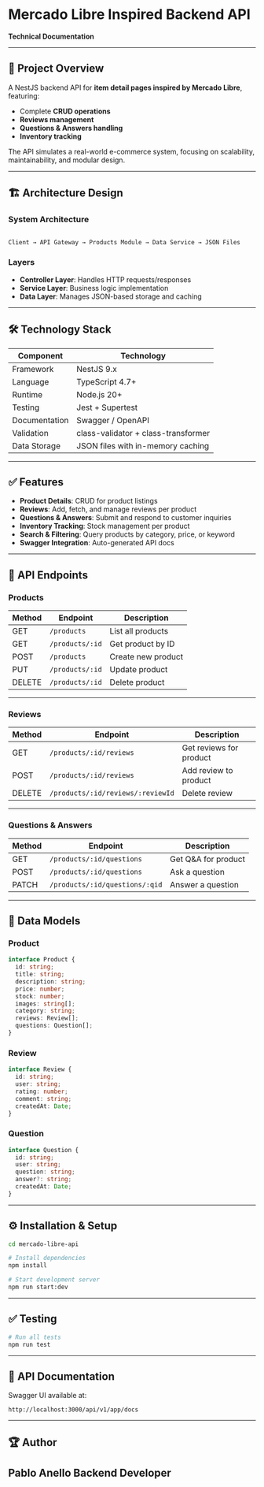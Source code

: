 # Mercado Libre Inspired Backend API  
**Technical Documentation**

---

## 📌 Project Overview  
A NestJS backend API for **item detail pages inspired by Mercado Libre**, featuring:  
- Complete **CRUD operations**  
- **Reviews management**  
- **Questions & Answers handling**  
- **Inventory tracking**  

The API simulates a real-world e-commerce system, focusing on scalability, maintainability, and modular design.

---

## 🏗 Architecture Design  

### System Architecture  
```

Client → API Gateway → Products Module → Data Service → JSON Files

```

### Layers  
- **Controller Layer**: Handles HTTP requests/responses  
- **Service Layer**: Business logic implementation  
- **Data Layer**: Manages JSON-based storage and caching  

---

## 🛠 Technology Stack  

| Component      | Technology                            |
|---------------|--------------------------------------|
| Framework     | NestJS 9.x                          |
| Language      | TypeScript 4.7+                     |
| Runtime       | Node.js 20+                         |
| Testing       | Jest + Supertest                    |
| Documentation | Swagger / OpenAPI                   |
| Validation    | class-validator + class-transformer |
| Data Storage  | JSON files with in-memory caching   |

---

## ✅ Features  

- **Product Details**: CRUD for product listings  
- **Reviews**: Add, fetch, and manage reviews per product  
- **Questions & Answers**: Submit and respond to customer inquiries  
- **Inventory Tracking**: Stock management per product  
- **Search & Filtering**: Query products by category, price, or keyword  
- **Swagger Integration**: Auto-generated API docs  

---

## 🔗 API Endpoints  

### **Products**  
| Method | Endpoint        | Description       |
|--------|-----------------|-------------------|
| GET    | `/products`     | List all products |
| GET    | `/products/:id` | Get product by ID |
| POST   | `/products`     | Create new product |
| PUT    | `/products/:id` | Update product    |
| DELETE | `/products/:id` | Delete product    |

---

### **Reviews**  
| Method | Endpoint                          | Description           |
|--------|-----------------------------------|-----------------------|
| GET    | `/products/:id/reviews`          | Get reviews for product |
| POST   | `/products/:id/reviews`          | Add review to product |
| DELETE | `/products/:id/reviews/:reviewId`| Delete review         |

---

### **Questions & Answers**  
| Method | Endpoint                          | Description           |
|--------|-----------------------------------|-----------------------|
| GET    | `/products/:id/questions`        | Get Q&A for product  |
| POST   | `/products/:id/questions`        | Ask a question       |
| PATCH  | `/products/:id/questions/:qid`   | Answer a question    |

---

## 📂 Data Models  

### **Product**  
```typescript
interface Product {
  id: string;
  title: string;
  description: string;
  price: number;
  stock: number;
  images: string[];
  category: string;
  reviews: Review[];
  questions: Question[];
}
```

### **Review**

```typescript
interface Review {
  id: string;
  user: string;
  rating: number;
  comment: string;
  createdAt: Date;
}
```

### **Question**

```typescript
interface Question {
  id: string;
  user: string;
  question: string;
  answer?: string;
  createdAt: Date;
}
```

---

## ⚙ Installation & Setup

```bash
cd mercado-libre-api

# Install dependencies
npm install

# Start development server
npm run start:dev
```

---

## ✅ Testing

```bash
# Run all tests
npm run test
```

---

## 📄 API Documentation

Swagger UI available at:

```
http://localhost:3000/api/v1/app/docs
```

---

## 🏆 Author

**Pablo Anello**
Backend Developer 
---